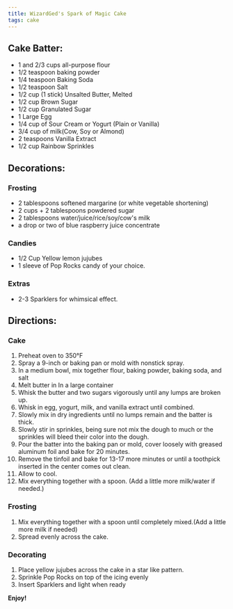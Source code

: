 ```yaml
---
title: WizardGed's Spark of Magic Cake
tags: cake
---
```


## Cake Batter:
-   1 and 2/3 cups all-purpose flour 
-   1/2 teaspoon baking powder 
-   1/4 teaspoon Baking Soda 
-   1/2 teaspoon Salt 
-   1/2 cup (1 stick) Unsalted Butter, Melted 
-   1/2 cup Brown Sugar 
-   1/2 cup Granulated Sugar 
-   1 Large Egg 
-   1/4 cup of Sour Cream or Yogurt (Plain or Vanilla) 
-   3/4 cup of milk(Cow, Soy or Almond) 
-   2 teaspoons Vanilla Extract 
-   1/2 cup Rainbow Sprinkles 

## Decorations:

### Frosting

-   2 tablespoons softened margarine (or white vegetable shortening) 
-   2 cups + 2 tablespoons powdered sugar 
-   2 tablespoons water/juice/rice/soy/cow's milk 
-   a drop or two of blue raspberry juice concentrate 

### Candies

-   1/2 Cup Yellow lemon jujubes 
-   1 sleeve of Pop Rocks candy of your choice. 

### Extras

-   2-3 Sparklers for whimsical effect.

## Directions:

### Cake

1. Preheat oven to 350°F 
2. Spray a 9-inch or baking pan or mold with nonstick spray. 
3. In a medium bowl, mix together flour, baking powder, baking soda, and salt 
4. Melt butter in In a large container 
5. Whisk the butter and two sugars vigorously until any lumps are broken up. 
6. Whisk in egg, yogurt, milk, and vanilla extract until combined. 
7. Slowly mix in dry ingredients until no lumps remain and the batter is thick. 
8. Slowly stir in sprinkles, being sure not mix the dough to much or the sprinkles will bleed their color into the dough. 
9. Pour the batter into the baking pan or mold, cover loosely with greased aluminum foil and bake for 20 minutes. 
10. Remove the tinfoil  and bake for 13-17 more minutes or until a toothpick inserted in the center comes out clean. 
11. Allow to cool. 
12. Mix everything together with a spoon.  (Add a little more  milk/water if needed.) 

### Frosting

1.  Mix everything together with a spoon until completely mixed.(Add a little more milk if needed) 
2.  Spread evenly across the cake. 

### Decorating

1.  Place yellow jujubes across the cake in a star like pattern. 
2.  Sprinkle Pop Rocks on top of the icing evenly
3.  Insert Sparklers and light when ready 

**Enjoy!**
